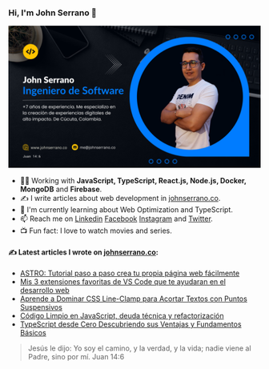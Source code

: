 ### Hi, I'm John Serrano 👋

![Portada](https://github.com/johnsi15/johnsi15/blob/master/img/portada-john-serrano-2.png?raw=true)

- 👨‍💻 Working with **JavaScript, TypeScript, React.js, Node.js, Docker, MongoDB** and **Firebase**.
- ✍ I write articles about web development in [johnserrano.co](https://johnserrano.co/).
- 🌱   I'm currently learning about Web Optimization and TypeScript.
- 📫   Reach me on [Linkedin](https://www.linkedin.com/in/jandreys15/) [Facebook](https://www.facebook.com/johnserranodev/) [Instagram](https://www.instagram.com/johnserranodev/) and [Twitter](https://twitter.com/johnserranodev/).
- 📺  Fun fact: I love to watch movies and series.


#### ✍ Latest articles I wrote on [johnserrano.co](https://johnserrano.co/):
- [ASTRO: Tutorial paso a paso crea tu propia página web fácilmente](https://johnserrano.co/blog/astro-tutorial-paso-a-paso-crea-tu-propia-pagina-web-facilmente)
- [Mis 3 extensiones favoritas de VS Code que te ayudaran en el desarrollo web](https://johnserrano.co/blog/mis-3-extensiones-favoritas-de-vs-code-que-te-ayudaran-en-el-desarrollo-web)
- [Aprende a Dominar CSS Line-Clamp para Acortar Textos con Puntos Suspensivos](https://johnserrano.co/blog/aprende-a-dominar-css-line-clamp-para-acortar-textos-con-puntos-suspensivos)
- [Código Limpio en JavaScript, deuda técnica y refactorización](https://johnserrano.co/blog/codigo-limpio-en-javascript-deuda-tecnica-refactorizacion)
- [TypeScript desde Cero Descubriendo sus Ventajas y Fundamentos Básicos](https://johnserrano.co/blog/typescript-desde-cero-descubriendo-sus-ventajas-y-fundamentos-basicos)


> Jesús le dijo: Yo soy el camino, y la verdad, y la vida; nadie viene al Padre, sino por mí. Juan 14:6
